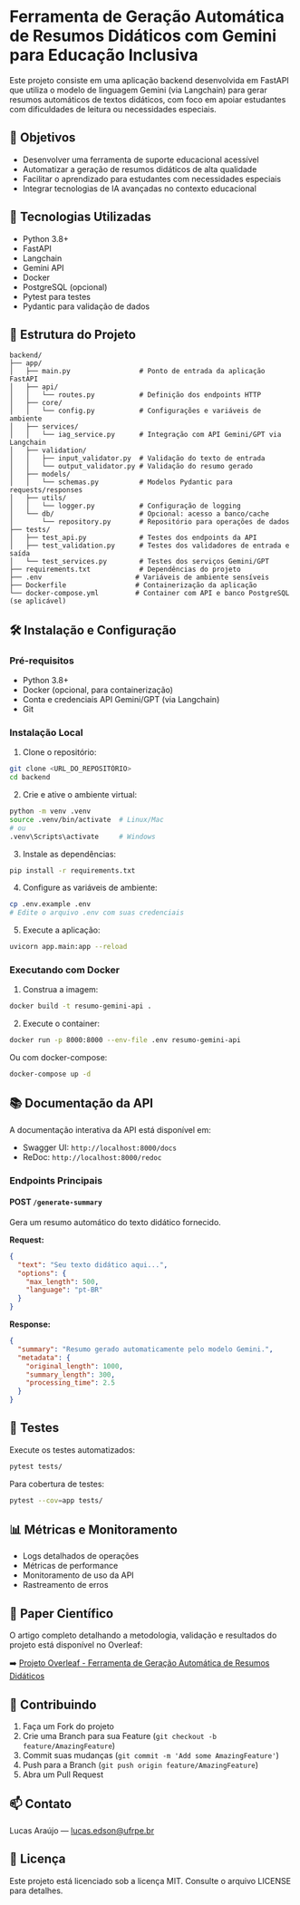 # Ferramenta de Geração Automática de Resumos Didáticos com Gemini para Educação Inclusiva

Este projeto consiste em uma aplicação backend desenvolvida em FastAPI que utiliza o modelo de linguagem Gemini (via Langchain) para gerar resumos automáticos de textos didáticos, com foco em apoiar estudantes com dificuldades de leitura ou necessidades especiais.

## 🎯 Objetivos

- Desenvolver uma ferramenta de suporte educacional acessível
- Automatizar a geração de resumos didáticos de alta qualidade
- Facilitar o aprendizado para estudantes com necessidades especiais
- Integrar tecnologias de IA avançadas no contexto educacional

## 🚀 Tecnologias Utilizadas

- Python 3.8+
- FastAPI
- Langchain
- Gemini API
- Docker
- PostgreSQL (opcional)
- Pytest para testes
- Pydantic para validação de dados

## 📁 Estrutura do Projeto

```plaintext
backend/
├── app/
│   ├── main.py                 # Ponto de entrada da aplicação FastAPI
│   ├── api/
│   │   └── routes.py           # Definição dos endpoints HTTP
│   ├── core/
│   │   └── config.py           # Configurações e variáveis de ambiente
│   ├── services/
│   │   └── iag_service.py      # Integração com API Gemini/GPT via Langchain
│   ├── validation/
│   │   ├── input_validator.py  # Validação do texto de entrada
│   │   └── output_validator.py # Validação do resumo gerado
│   ├── models/
│   │   └── schemas.py          # Modelos Pydantic para requests/responses
│   ├── utils/
│   │   └── logger.py           # Configuração de logging
│   └── db/                     # Opcional: acesso a banco/cache
│       └── repository.py       # Repositório para operações de dados
├── tests/
│   ├── test_api.py             # Testes dos endpoints da API
│   ├── test_validation.py      # Testes dos validadores de entrada e saída
│   └── test_services.py        # Testes dos serviços Gemini/GPT
├── requirements.txt            # Dependências do projeto
├── .env                       # Variáveis de ambiente sensíveis
├── Dockerfile                 # Containerização da aplicação
└── docker-compose.yml         # Container com API e banco PostgreSQL (se aplicável)
```

## 🛠️ Instalação e Configuração

### Pré-requisitos

* Python 3.8+
* Docker (opcional, para containerização)
* Conta e credenciais API Gemini/GPT (via Langchain)
* Git

### Instalação Local

1. Clone o repositório:
```bash
git clone <URL_DO_REPOSITÓRIO>
cd backend
```

2. Crie e ative o ambiente virtual:
```bash
python -m venv .venv
source .venv/bin/activate  # Linux/Mac
# ou
.venv\Scripts\activate     # Windows
```

3. Instale as dependências:
```bash
pip install -r requirements.txt
```

4. Configure as variáveis de ambiente:
```bash
cp .env.example .env
# Edite o arquivo .env com suas credenciais
```

5. Execute a aplicação:
```bash
uvicorn app.main:app --reload
```

### Executando com Docker

1. Construa a imagem:
```bash
docker build -t resumo-gemini-api .
```

2. Execute o container:
```bash
docker run -p 8000:8000 --env-file .env resumo-gemini-api
```

Ou com docker-compose:
```bash
docker-compose up -d
```

## 📚 Documentação da API

A documentação interativa da API está disponível em:
- Swagger UI: `http://localhost:8000/docs`
- ReDoc: `http://localhost:8000/redoc`

### Endpoints Principais

#### POST `/generate-summary`
Gera um resumo automático do texto didático fornecido.

**Request:**
```json
{
  "text": "Seu texto didático aqui...",
  "options": {
    "max_length": 500,
    "language": "pt-BR"
  }
}
```

**Response:**
```json
{
  "summary": "Resumo gerado automaticamente pelo modelo Gemini.",
  "metadata": {
    "original_length": 1000,
    "summary_length": 300,
    "processing_time": 2.5
  }
}
```

## 🧪 Testes

Execute os testes automatizados:
```bash
pytest tests/
```

Para cobertura de testes:
```bash
pytest --cov=app tests/
```

## 📊 Métricas e Monitoramento

- Logs detalhados de operações
- Métricas de performance
- Monitoramento de uso da API
- Rastreamento de erros

## 📝 Paper Científico

O artigo completo detalhando a metodologia, validação e resultados do projeto está disponível no Overleaf:

➡️ [Projeto Overleaf - Ferramenta de Geração Automática de Resumos Didáticos](https://www.overleaf.com/project/6840d13a7f5042985b6f8296)

## 🤝 Contribuindo

1. Faça um Fork do projeto
2. Crie uma Branch para sua Feature (`git checkout -b feature/AmazingFeature`)
3. Commit suas mudanças (`git commit -m 'Add some AmazingFeature'`)
4. Push para a Branch (`git push origin feature/AmazingFeature`)
5. Abra um Pull Request

## 📫 Contato

Lucas Araújo — [lucas.edson@ufrpe.br](mailto:lucas.edson@ufrpe.br)

## 📄 Licença

Este projeto está licenciado sob a licença MIT. Consulte o arquivo LICENSE para detalhes.


